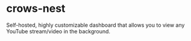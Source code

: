 # crows-nest
Self-hosted, highly customizable dashboard that allows you to view any YouTube stream/video in the background.

